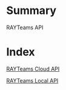 # Summary
RAYTeams API

# Index

[RAYTeams Cloud API](./rayteams-api/rayteams-clooud-api/README.md)

[RAYTeams Local API](./rayteams-api/rayteams-local-api/README.md)
